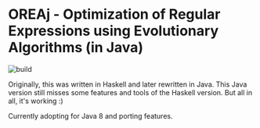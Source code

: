 OREAj - Optimization of Regular Expressions using Evolutionary Algorithms (in Java)
==================================================================================

![build](https://api.travis-ci.org/jenshadlich/OREAj.svg)

Originally, this was written in Haskell and later rewritten in Java. This Java version still misses some features and tools of the Haskell version. But all in all, it's working :)

Currently adopting for Java 8 and porting features.
